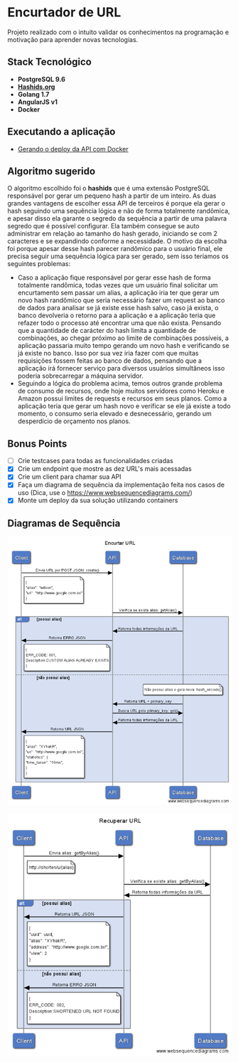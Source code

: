 # Encurtador de URL

Projeto realizado com o intuito validar os conhecimentos na programação e motivação para aprender novas tecnologias.

## Stack Tecnológico
- **PostgreSQL 9.6**
- [**Hashids.org**](http://hashids.org/postgresql/)
- **Golang 1.7**
- **AngularJS v1**
- **Docker**

## Executando a aplicação
- [Gerando o deploy da API com Docker](https://github.com/wilsontamarozzi/bemobi-hire-me/tree/master/docker)

## Algoritmo sugerido
O algoritmo escolhido foi o **hashids** que é uma extensão PostgreSQL responsável por gerar um pequeno hash a partir de um inteiro. As duas grandes vantagens de escolher essa API de terceiros é porque ela gerar o hash seguindo uma sequência lógica e não de forma totalmente randômica, e apesar disso ela garante o segredo da sequência a partir de uma palavra segredo que é possível configurar. Ela também consegue se auto administrar em relação ao tamanho do hash gerado, iniciando se com 2 caracteres e se expandindo conforme a necessidade.
O motivo da escolha foi porque apesar desse hash parecer randômico para o usuário final, ele precisa seguir uma sequência lógica para ser gerado, sem isso teríamos os seguintes problemas:

- Caso a aplicação fique responsável por gerar esse hash de forma totalmente randômica, todas vezes que um usuário final solicitar um encurtamento sem passar um alias, a aplicação iria ter que gerar um novo hash randômico que seria necessário fazer um request ao banco de dados para analisar se já existe esse hash salvo, caso já exista, o banco devolveria o retorno para a aplicação e a aplicação teria que refazer todo o processo até encontrar uma que não exista. Pensando que a quantidade de carácter do hash limita a quantidade de combinações, ao chegar próximo ao limite de combinações possíveis, a aplicação passaria muito tempo gerando um novo hash e verificando se já existe no banco. Isso por sua vez iria fazer com que muitas requisições fossem feitas ao banco de dados, pensando que a aplicação irá fornecer serviço para diversos usuários simultâneos isso poderia sobrecarregar a máquina servidor.
- Seguindo a lógica do problema acima, temos outros grande problema de consumo de recursos, onde hoje muitos servidores como Heroku e Amazon possui limites de requests e recursos em seus planos. Como a aplicação teria que gerar um hash novo e verificar se ele já existe a todo momento, o consumo seria elevado e desnecessário, gerando um desperdício de orçamento nos planos.

## Bonus Points
- [ ] Crie testcases para todas as funcionalidades criadas
- [x] Crie um endpoint que mostre as dez URL's mais acessadas
- [x] Crie um client para chamar sua API
- [x] Faça um diagrama de sequência da implementação feita nos casos de uso (Dica, use o https://www.websequencediagrams.com/)
- [x] Monte um deploy da sua solução utilizando containers

## Diagramas de Sequência
![](https://github.com/wilsontamarozzi/bemobi-hire-me/blob/master/docs/encurtar%20url.png?raw=true)

![](https://github.com/wilsontamarozzi/bemobi-hire-me/blob/master/docs/recuperar%20url.png?raw=true)
